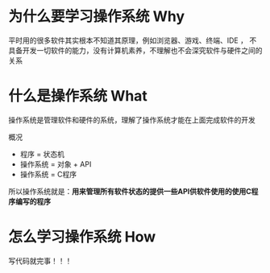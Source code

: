 # 为什么要学习操作系统 Why

平时用的很多软件其实根本不知道其原理，例如浏览器、游戏、终端、IDE ， 不具备开发一切软件的能力，没有计算机素养，不理解也不会深究软件与硬件之间的关系


# 什么是操作系统 What
  操作系统是管理软件和硬件的系统，理解了操作系统才能在上面完成软件的开发

  概况
- 程序 = 状态机
- 操作系统 = 对象 + API
- 操作系统 = C程序

所以操作系统就是：**用来管理所有软件状态的提供一些API供软件使用的使用C程序编写的程序**


# 怎么学习操作系统 How
  写代码就完事！！！